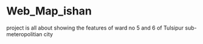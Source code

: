 # Web_Map_ishan
project is all about showing the features of ward no 5 and 6 of Tulsipur sub-meteropolitian city
